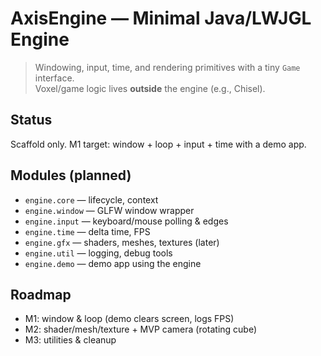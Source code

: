 # AxisEngine — Minimal Java/LWJGL Engine

> Windowing, input, time, and rendering primitives with a tiny `Game` interface.  
> Voxel/game logic lives **outside** the engine (e.g., Chisel).

## Status
Scaffold only. M1 target: window + loop + input + time with a demo app.

## Modules (planned)
- `engine.core` — lifecycle, context
- `engine.window` — GLFW window wrapper
- `engine.input` — keyboard/mouse polling & edges
- `engine.time` — delta time, FPS
- `engine.gfx` — shaders, meshes, textures (later)
- `engine.util` — logging, debug tools
- `engine.demo` — demo app using the engine

## Roadmap
- M1: window & loop (demo clears screen, logs FPS)
- M2: shader/mesh/texture + MVP camera (rotating cube)
- M3: utilities & cleanup
